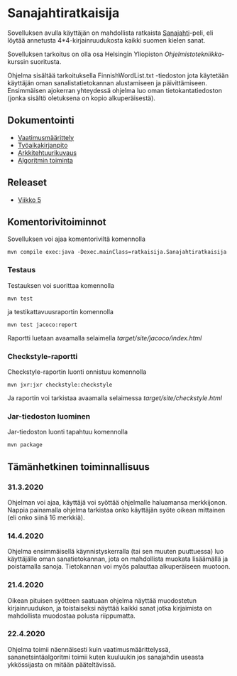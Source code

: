 # Sanajahtiratkaisija

Sovelluksen avulla käyttäjän on mahdollista ratkaista [Sanajahti](https://fi.wikipedia.org/wiki/Sanajahti)-peli, eli löytää annetusta 4\*4-kirjainruudukosta kaikki suomen kielen sanat.

Sovelluksen tarkoitus on olla osa Helsingin Yliopiston *Ohjelmistotekniikka*-kurssin suoritusta.

Ohjelma sisältää tarkoituksella FinnishWordList.txt -tiedoston jota käytetään käyttäjän oman sanalistatietokannan alustamiseen ja päivittämiseen. Ensimmäisen ajokerran yhteydessä ohjelma luo oman tietokantatiedoston (jonka sisältö oletuksena on kopio alkuperäisestä).

## Dokumentointi
- [Vaatimusmäärittely](https://github.com/tibe314/ot-harjoitustyo/blob/master/dokumentointi/vaatimusmaarittely.md)
- [Työaikakirjanpito](https://github.com/tibe314/ot-harjoitustyo/blob/master/dokumentointi/tuntikirjanpito.md)
- [Arkkitehtuurikuvaus](https://github.com/tibe314/ot-harjoitustyo/blob/master/dokumentointi/arkkitehtuuri.md)
- [Algoritmin toiminta](https://github.com/tibe314/ot-harjoitustyo/blob/master/dokumentointi/algoritmin_toiminta.md)

## Releaset
- [Viikko 5](https://github.com/tibe314/ot-harjoitustyo/releases/tag/viikko5)

## Komentorivitoiminnot
Sovelluksen voi ajaa komentoriviltä komennolla
```
mvn compile exec:java -Dexec.mainClass=ratkaisija.Sanajahtiratkaisija
```
### Testaus
Testauksen voi suorittaa komennolla
```
mvn test
```
ja testikattavuusraportin komennolla
```
mvn test jacoco:report
```
Raportti luetaan avaamalla selaimella _target/site/jacoco/index.html_
### Checkstyle-raportti
Checkstyle-raportin luonti onnistuu komennolla
```
mvn jxr:jxr checkstyle:checkstyle
```
Ja raportin voi tarkistaa avaamalla selaimessa _target/site/checkstyle.html_

### Jar-tiedoston luominen
Jar-tiedoston luonti tapahtuu komennolla
```
mvn package
```

## Tämänhetkinen toiminnallisuus

### 31.3.2020

Ohjelman voi ajaa, käyttäjä voi syöttää ohjelmalle haluamansa merkkijonon. Nappia painamalla ohjelma tarkistaa onko käyttäjän syöte oikean mittainen (eli onko siinä 16 merkkiä).

### 14.4.2020

Ohjelma ensimmäisellä käynnistyskerralla (tai sen muuten puuttuessa) luo käyttäjälle oman sanatietokannan, jota on mahdollista muokata lisäämällä ja poistamalla sanoja. Tietokannan voi myös palauttaa alkuperäiseen muotoon.

### 21.4.2020

Oikean pituisen syötteen saatuaan ohjelma näyttää muodostetun kirjainruudukon, ja toistaiseksi näyttää kaikki sanat jotka kirjaimista on mahdollista muodostaa polusta riippumatta.

### 22.4.2020

Ohjelma toimii näennäisesti kuin vaatimusmäärittelyssä, sananetsintäalgoritmi toimii kuten kuuluukin jos sanajahdin useasta ykkössijasta on mitään pääteltävissä.
